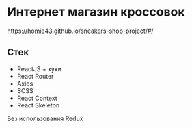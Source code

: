 # Интернет магазин кроссовок

https://homie43.github.io/sneakers-shop-project/#/

## Стек

- ReactJS + хуки
- React Router
- Axios
- SCSS
- React Context
- React Skeleton

Без использования Redux
